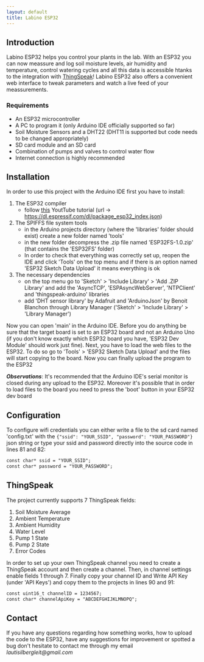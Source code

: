 ```yaml
---
layout: default
title: Labino ESP32
---
```


## Introduction
Labino ESP32 helps you control your plants in the lab. With an ESP32 you can now meassure and log soil moisture levels, air humidity and temperature, control watering cycles and all this data is accessible htanks to the integration with [ThingSpeak](https://thingspeak.com/)! Labino ESP32 also offers a convenient web interface to tweak parameters and watch a live feed of your meassurements.

### Requirements
- An ESP32 microcontroller
- A PC to program it (only Arduino IDE officially supported so far)
- Soil Moisture Sensors and a DHT22 (DHT11 is supported but code needs to be changed appropriately)
- SD card module and an SD card
- Combination of pumps and valves to control water flow
- Internet connection is highly recommended

## Installation
In order to use this project with the Arduino IDE first you have to install:
1. The ESP32 compiler
    - follow [this](https://www.youtube.com/watch?v=mBaS3YnqDaU) YoutTube tutorial (url -> https://dl.espressif.com/dl/package_esp32_index.json)
2. The SPIFFS file system tools
    - in the Arduino projects directory (where the 'libraries' folder should exist) create a new folder named 'tools'
    - in the new folder decompress the .zip file named 'ESP32FS-1.0.zip' (that contains the 'ESP32FS' folder)
    - In order to check that everything was correctly set up, reopen the IDE and click 'Tools' on the top menu and if there is an option named 'ESP32 Sketch Data Upload' it means everything is ok
3. The necessary dependencies
    - on the top menu go to 'Sketch' > 'Include Library' > 'Add .ZIP Library' and add the 'AsyncTCP', 'ESPAsyncWebServer', 'NTPClient' and 'thingspeak-arduino' libraries
    - add 'DHT sensor library' by Adafruit and 'ArduinoJson' by Benoit Blanchon through Library Manager ('Sketch' > 'Include Library' > 'Library Manager')

Now you can open 'main' in the Arduino IDE. Before you do anything be sure that the target board is set to an ESP32 board and not an Arduino Uno (if you don't know exactly which ESP32 board you have, 'ESP32 Dev Module' should work just fine). Next, you have to load the web files to the ESP32. To do so go to 'Tools' > 'ESP32 Sketch Data Upload' and the files will start copying to the board. Now you can finally upload the program to the ESP32

***Observations***:
It's recommended that the Arduino IDE's serial monitor is closed during any upload to the ESP32. Moreover it's possible that in order to load files to the board you need to press the 'boot' button in your ESP32 dev board

## Configuration
To configure wifi credentials you can either write a file to the sd card named 'config.txt' with the `{"ssid": "YOUR_SSID", "password": "YOUR_PASSWORD"}` json string or type your ssid and password directly into the source code in lines 81 and 82:
```markdown
const char* ssid = "YOUR_SSID";
const char* password = "YOUR_PASSWORD";
```

## ThingSpeak
The project currently supports 7 ThingSpeak fields:
1. Soil Moisture Average
2. Ambient Temperature
3. Ambient Humidity
4. Water Level
5. Pump 1 State
6. Pump 2 State
7. Error Codes

In order to set up your own ThingSpeak channel you need to create a ThingSpeak account and then create a channel. Then, in channel settings enable fields 1 through 7. Finally copy your channel ID and Write API Key (under 'API Keys') and copy them to the projects in lines 90 and 91:
```markdown
const uint16_t channelID = 1234567;
const char* channelApiKey = "ABCDEFGHIJKLMNOPQ";
```

## Contact
If you have any questions regarding how something works, how to upload the code to the ESP32, have any suggestions for improvement or spotted a bug don't hesitate to contact me through my email _lautisilbergleit@gmail.com_
